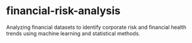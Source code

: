 # financial-risk-analysis
Analyzing financial datasets to identify corporate risk and financial health trends using machine learning and statistical methods.
